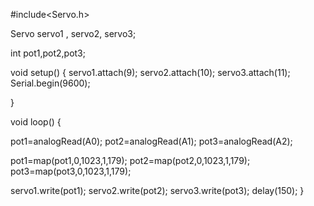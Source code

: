 #include<Servo.h>

Servo servo1 , servo2, servo3;

  
int pot1,pot2,pot3;


void setup() {
 servo1.attach(9);
 servo2.attach(10);
 servo3.attach(11);
Serial.begin(9600);

}

void loop() {

pot1=analogRead(A0);
pot2=analogRead(A1);
pot3=analogRead(A2);


pot1=map(pot1,0,1023,1,179);
pot2=map(pot2,0,1023,1,179);
pot3=map(pot3,0,1023,1,179);


servo1.write(pot1);
servo2.write(pot2);
servo3.write(pot3);
delay(150);
}
